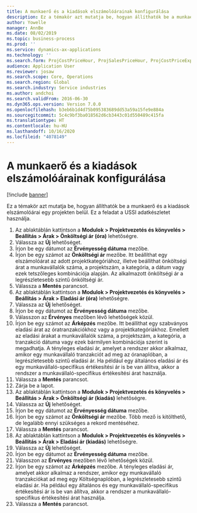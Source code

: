```yaml
---
title: A munkaerő és a kiadások elszámolóárainak konfigurálása
description: Ez a témakör azt mutatja be, hogyan állíthatók be a munkaerő és a kiadások elszámolóárai egy projekten belül.
author: Yowelle
manager: AnnBe
ms.date: 08/02/2019
ms.topic: business-process
ms.prod: ''
ms.service: dynamics-ax-applications
ms.technology: ''
ms.search.form: ProjCostPriceHour, ProjSalesPriceHour, ProjCostPriceExpense, ProjSalesPriceCost
audience: Application User
ms.reviewer: josaw
ms.search.scope: Core, Operations
ms.search.region: Global
ms.search.industry: Service industries
ms.author: andchoi
ms.search.validFrom: 2016-06-30
ms.dyn365.ops.version: Version 7.0.0
ms.openlocfilehash: b3eb6b1d4d75b095383689dd53a59a15fe9e884a
ms.sourcegitcommit: 5c4c9bf3ba018562d6cb3443c01d550489c415fa
ms.translationtype: HT
ms.contentlocale: hu-HU
ms.lasthandoff: 10/16/2020
ms.locfileid: "4078149"
---
```

# <a name="configure-standard-costs-for-labor-and-expenses"></a>A munkaerő és a kiadások elszámolóárainak konfigurálása

[!include [banner](../../includes/banner.md)]

Ez a témakör azt mutatja be, hogyan állíthatók be a munkaerő és a kiadások elszámolóárai egy projekten belül. Ez a feladat a USSI adatkészletet használja.

1. Az ablaktáblán kattintson a **Modulok > Projektvezetés és könyvelés > Beállítás > Árak > Önköltségi ár (óra)** lehetőségre.
2. Válassza az **Új** lehetőséget.
3. Írjon be egy dátumot az **Érvényesség dátuma** mezőbe.
4. Írjon be egy számot az **Önköltségi ár** mezőbe. Itt beállíthat egy elszámolóárat az adott projektkategóriához, illetve beállíthat önköltségi árat a munkavállalók száma, a projektszám, a kategória, a dátum vagy ezek tetszőleges kombinációja alapján. Az alkalmazott önköltségi ár a legrészletesebb szintű önköltségi ár.  
5. Válassza a **Mentés** parancsot.
6. Az ablaktáblán kattintson a **Modulok > Projektvezetés és könyvelés > Beállítás > Árak > Eladási ár (óra)** lehetőségre.
7. Válassza az **Új** lehetőséget.
8. Írjon be egy dátumot az **Érvényesség dátuma** mezőbe.
9. Válasszon az **Érvényes** mezőben lévő lehetőségek közül.
10. Írjon be egy számot az **Árképzés** mezőbe. Itt beállíthat egy szabványos eladási árat az óratranzakciókhoz vagy a projektkategóriákhoz. Emellett az eladási árakat a munkavállalók száma, a projektszám, a kategória, a tranzakció dátuma vagy ezek bármilyen kombinációja szerint is megadhatja. A tényleges eladási ár, amelyet a rendszer akkor alkalmaz, amikor egy munkavállaló tranzakciót ad meg az óranaplóban, a legrészletesebb szintű eladási ár. Ha például egy általános eladási ár és egy munkavállaló-specifikus értékesítési ár is be van állítva, akkor a rendszer a munkavállaló-specifikus értékesítési árat használja.  
11. Válassza a **Mentés** parancsot.
12. Zárja be a lapot.
13. Az ablaktáblán kattintson a **Modulok > Projektvezetés és könyvelés > Beállítás > Árak > Önköltségi ár (kiadás)** lehetőségre.
14. Válassza az **Új** lehetőséget.
15. Írjon be egy dátumot az **Érvényesség dátuma** mezőbe.
16. Írjon be egy számot az **Önköltségi ár** mezőbe. Több mező is kitölthető, de legalább ennyi szükséges a rekord mentéséhez.  
17. Válassza a **Mentés** parancsot.
18. Az ablaktáblán kattintson a **Modulok > Projektvezetés és könyvelés > Beállítás > Árak > Eladási ár (kiadás)** lehetőségre.
19. Válassza az **Új** lehetőséget.
20. Írjon be egy dátumot az **Érvényesség dátuma** mezőbe.
21. Válasszon az **Érvényes** mezőben lévő lehetőségek közül.
22. Írjon be egy számot az **Árképzés** mezőbe. A tényleges eladási ár, amelyet akkor alkalmaz a rendszer, amikor egy munkavállaló tranzakciókat ad meg egy Költségnaplóban, a legrészletesebb szintű eladási ár. Ha például egy általános és egy munkavállaló-specifikus értékesítési ár is be van állítva, akkor a rendszer a munkavállaló-specifikus értékesítési árat használja.  
23. Válassza a **Mentés** parancsot.


